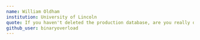```yaml
---
name: William Oldham
institution: University of Lincoln
quote: If you haven't deleted the production database, are you really deploying correctly?
github_user: binaryoverload
---
```

